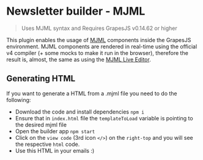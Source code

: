 # Newsletter builder - MJML

> Uses MJML syntax and Requires GrapesJS v0.14.62 or higher

This plugin enables the usage of [MJML](https://mjml.io/) components inside the GrapesJS environment. MJML components are rendered in real-time using the official v4 compiler (+ some mocks to make it run in the browser), therefore the result is, almost, the same as using the [MJML Live Editor](https://mjml.io/try-it-live).


## Generating HTML

If you want to generate a HTML from a .mjml file you need to do the following:
- Download the code and install dependencies `npm i`
- Ensure that in `index.html` file the `templateToLoad` variable is pointing to the desired mjml file
- Open the builder app `npm start`
- Click on the `view code` (3rd icon `</>`) on the `right-top` and you will see the respective `html` code.
- Use this HTML in your emails :)

